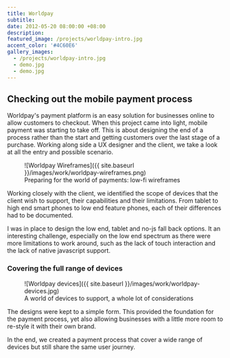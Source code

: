 ```yaml
---
title: Worldpay
subtitle:
date: 2012-05-20 08:00:00 +08:00
description:
featured_image: /projects/worldpay-intro.jpg
accent_color: '#4C60E6'
gallery_images:
  - /projects/worldpay-intro.jpg
  - demo.jpg
  - demo.jpg
---
```


## Checking out the mobile payment process

Worldpay's payment platform is an easy solution for businesses online to allow customers to checkout. When this project came into light, mobile payment was starting to take off. This is about designing the end of a process rather than the start and getting customers over the last stage of a purchase. Working along side a UX designer and the client, we take a look at all the entry and possible scenario.

<figure class='worldpay_figure--wireframes' markdown='1'>
![Worldpay Wireframes]({{ site.baseurl }}/images/work/worldpay-wireframes.png)
<figcaption>Preparing for the world of payments: low-fi wireframes</figcaption>
</figure>

Working closely with the client, we identified the scope of devices that the client wish to support, their capabilities and their limitations. From tablet to high end smart phones to low end feature phones, each of their differences had to be documented.

I was in place to design the low end, tablet and no-js fall back options. It an interesting challenge, especially on the low end spectrum as there were more limitations to work around, such as the lack of touch interaction and the lack of native javascript support.

### Covering the full range of devices

<figure class='worldpay_figure--devices' markdown='1'>
![Worldpay devices]({{ site.baseurl }}/images/work/worldpay-devices.jpg)
<figcaption>A world of devices to support, a whole lot of considerations</figcaption>
</figure>

The designs were kept to a simple form. This provided the foundation for the payment process, yet also allowing businesses with a little more room to re-style it with their own brand.

In the end, we created a payment process that cover a wide range of devices but still share the same user journey.
